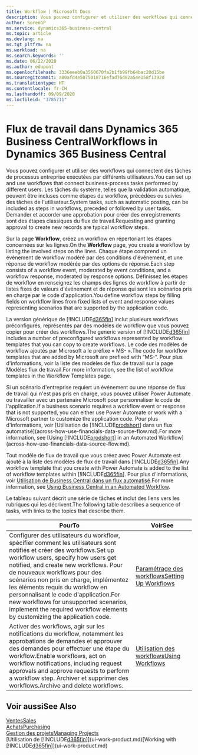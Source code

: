 ```yaml
---
title: Workflow | Microsoft Docs
description: Vous pouvez configurer et utiliser des workflows qui connectent des tâches de processus entreprise exécutées par différents utilisateurs. Les tâches du système, telles que la validation automatique, peuvent être incluses comme étapes du workflow, précédées ou suivies des tâches de l'utilisateur. Demander et accorder une approbation pour créer des enregistrements sont des étapes classiques du workflow.
author: SorenGP
ms.service: dynamics365-business-central
ms.topic: article
ms.devlang: na
ms.tgt_pltfrm: na
ms.workload: na
ms.search.keywords: ''
ms.date: 06/22/2020
ms.author: edupont
ms.openlocfilehash: 3336eeeb0a3560670fa2b1fb99fb64bac20d15be
ms.sourcegitcommit: a80afd4e5075018716efad76d82a54e158f1392d
ms.translationtype: HT
ms.contentlocale: fr-CH
ms.lasthandoff: 09/09/2020
ms.locfileid: "3785711"
---
```

# <a name="workflows-in-dynamics-365-business-central"></a><span data-ttu-id="2ab0e-105">Flux de travail dans Dynamics 365 Business Central</span><span class="sxs-lookup"><span data-stu-id="2ab0e-105">Workflows in Dynamics 365 Business Central</span></span>

<span data-ttu-id="2ab0e-106">Vous pouvez configurer et utiliser des workflows qui connectent des tâches de processus entreprise exécutées par différents utilisateurs.</span><span class="sxs-lookup"><span data-stu-id="2ab0e-106">You can set up and use workflows that connect business-process tasks performed by different users.</span></span> <span data-ttu-id="2ab0e-107">Les tâches du système, telles que la validation automatique, peuvent être incluses comme étapes du workflow, précédées ou suivies des tâches de l'utilisateur.</span><span class="sxs-lookup"><span data-stu-id="2ab0e-107">System tasks, such as automatic posting, can be included as steps in workflows, preceded or followed by user tasks.</span></span> <span data-ttu-id="2ab0e-108">Demander et accorder une approbation pour créer des enregistrements sont des étapes classiques du flux de travail.</span><span class="sxs-lookup"><span data-stu-id="2ab0e-108">Requesting and granting approval to create new records are typical workflow steps.</span></span>  

 <span data-ttu-id="2ab0e-109">Sur la page **Workflow**, créez un workflow en répertoriant les étapes concernées sur les lignes.</span><span class="sxs-lookup"><span data-stu-id="2ab0e-109">On the **Workflow** page, you create a workflow by listing the involved steps on the lines.</span></span> <span data-ttu-id="2ab0e-110">Chaque étape comprend un événement de workflow modéré par des conditions d'événement, et une réponse de workflow modérée par des options de réponse.</span><span class="sxs-lookup"><span data-stu-id="2ab0e-110">Each step consists of a workflow event, moderated by event conditions, and a workflow response, moderated by response options.</span></span> <span data-ttu-id="2ab0e-111">Définissez les étapes de workflow en renseignez les champs des lignes de workflow à partir de listes fixes de valeurs d'événement et de réponse qui sont les scénarios pris en charge par le code d'application.</span><span class="sxs-lookup"><span data-stu-id="2ab0e-111">You define workflow steps by filling fields on workflow lines from fixed lists of event and response values representing scenarios that are supported by the application code.</span></span>  

 <span data-ttu-id="2ab0e-112">La version générique de [!INCLUDE[d365fin](includes/d365fin_md.md)] inclut plusieurs workflows préconfigurés, représentés par des modèles de workflow que vous pouvez copier pour créer des workflows.</span><span class="sxs-lookup"><span data-stu-id="2ab0e-112">The generic version of [!INCLUDE[d365fin](includes/d365fin_md.md)] includes a number of preconfigured workflows represented by workflow templates that you can copy to create workflows.</span></span> <span data-ttu-id="2ab0e-113">Le code des modèles de workflow ajoutés par Microsoft a le préfixe « MS- ».</span><span class="sxs-lookup"><span data-stu-id="2ab0e-113">The code for workflow templates that are added by Microsoft are prefixed with “MS-“.</span></span> <span data-ttu-id="2ab0e-114">Pour plus d'informations, voir la liste des modèles de flux de travail sur la page Modèles flux de travail.</span><span class="sxs-lookup"><span data-stu-id="2ab0e-114">For more information, see the list of workflow templates in the Workflow Templates page.</span></span>  

 <span data-ttu-id="2ab0e-115">Si un scénario d'entreprise requiert un événement ou une réponse de flux de travail qui n'est pas pris en charge, vous pouvez utiliser Power Automate ou travailler avec un partenaire Microsoft pour personnaliser le code de l'application.</span><span class="sxs-lookup"><span data-stu-id="2ab0e-115">If a business scenario requires a workflow event or response that is not supported, you can either use Power Automate or work with a Microsoft partner to customize the application code.</span></span> <span data-ttu-id="2ab0e-116">Pour plus d'informations, voir [Utilisation de [!INCLUDE[prodshort](includes/prodshort.md)] dans un flux automatisé](across-how-use-financials-data-source-flow.md).</span><span class="sxs-lookup"><span data-stu-id="2ab0e-116">For more information, see [Using [!INCLUDE[prodshort](includes/prodshort.md)] in an Automated Workflow](across-how-use-financials-data-source-flow.md).</span></span>

<span data-ttu-id="2ab0e-117">Tout modèle de flux de travail que vous créez avec Power Automate est ajouté à la liste des modèles de flux de travail dans [!INCLUDE[d365fin](includes/d365fin_md.md)].</span><span class="sxs-lookup"><span data-stu-id="2ab0e-117">Any workflow template that you create with Power Automate is added to the list of workflow templates within [!INCLUDE[d365fin](includes/d365fin_md.md)].</span></span> <span data-ttu-id="2ab0e-118">Pour plus d'informations, voir [Utilisation de Business Central dans un flux automatisé](across-how-use-financials-data-source-flow.md).</span><span class="sxs-lookup"><span data-stu-id="2ab0e-118">For more information, see [Using Business Central in an Automated Workflow](across-how-use-financials-data-source-flow.md).</span></span>  

 <span data-ttu-id="2ab0e-119">Le tableau suivant décrit une série de tâches et inclut des liens vers les rubriques qui les décrivent.</span><span class="sxs-lookup"><span data-stu-id="2ab0e-119">The following table describes a sequence of tasks, with links to the topics that describe them.</span></span>  

|<span data-ttu-id="2ab0e-120">**Pour**</span><span class="sxs-lookup"><span data-stu-id="2ab0e-120">**To**</span></span>|<span data-ttu-id="2ab0e-121">**Voir**</span><span class="sxs-lookup"><span data-stu-id="2ab0e-121">**See**</span></span>|  
|------------|-------------|  
|<span data-ttu-id="2ab0e-122">Configurer des utilisateurs du workflow, spécifier comment les utilisateurs sont notifiés et créer des workflows.</span><span class="sxs-lookup"><span data-stu-id="2ab0e-122">Set up workflow users, specify how users get notified, and create new workflows.</span></span> <span data-ttu-id="2ab0e-123">Pour de nouveaux workflows pour des scénarios non pris en charge, implémentez les éléments requis du workflow en personnalisant le code d'application.</span><span class="sxs-lookup"><span data-stu-id="2ab0e-123">For new workflows for unsupported scenarios, implement the required workflow elements by customizing the application code.</span></span>|[<span data-ttu-id="2ab0e-124">Paramétrage des workflows</span><span class="sxs-lookup"><span data-stu-id="2ab0e-124">Setting Up Workflows</span></span>](across-set-up-workflows.md)|  
|<span data-ttu-id="2ab0e-125">Activer des workflows, agir sur les notifications du workflow, notamment les approbations de demandes et approuver des demandes pour effectuer une étape du workflow.</span><span class="sxs-lookup"><span data-stu-id="2ab0e-125">Enable workflows, act on workflow notifications, including request approvals and approve requests to perform a workflow step.</span></span> <span data-ttu-id="2ab0e-126">Archiver et supprimer des workflows.</span><span class="sxs-lookup"><span data-stu-id="2ab0e-126">Archive and delete workflows.</span></span>|[<span data-ttu-id="2ab0e-127">Utilisation des workflows</span><span class="sxs-lookup"><span data-stu-id="2ab0e-127">Using Workflows</span></span>](across-use-workflows.md)|  

## <a name="see-also"></a><span data-ttu-id="2ab0e-128">Voir aussi</span><span class="sxs-lookup"><span data-stu-id="2ab0e-128">See Also</span></span>

[<span data-ttu-id="2ab0e-129">Ventes</span><span class="sxs-lookup"><span data-stu-id="2ab0e-129">Sales</span></span>](sales-manage-sales.md)  
[<span data-ttu-id="2ab0e-130">Achats</span><span class="sxs-lookup"><span data-stu-id="2ab0e-130">Purchasing</span></span>](purchasing-manage-purchasing.md)  
[<span data-ttu-id="2ab0e-131">Gestion des projets</span><span class="sxs-lookup"><span data-stu-id="2ab0e-131">Managing Projects</span></span>](projects-manage-projects.md)  
<span data-ttu-id="2ab0e-132">[Utilisation de [!INCLUDE[d365fin](includes/d365fin_md.md)]](ui-work-product.md)</span><span class="sxs-lookup"><span data-stu-id="2ab0e-132">[Working with [!INCLUDE[d365fin](includes/d365fin_md.md)]](ui-work-product.md)</span></span>  

